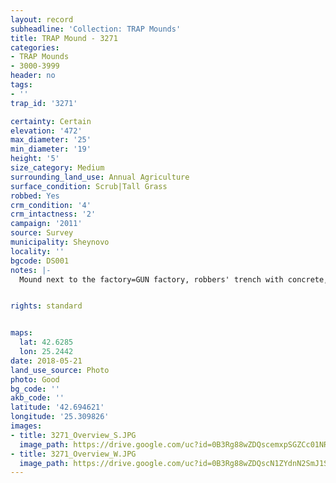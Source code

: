 ```yaml
---
layout: record
subheadline: 'Collection: TRAP Mounds'
title: TRAP Mound - 3271
categories:
- TRAP Mounds
- 3000-3999
header: no
tags:
- ''
trap_id: '3271'

certainty: Certain
elevation: '472'
max_diameter: '25'
min_diameter: '19'
height: '5'
size_category: Medium
surrounding_land_use: Annual Agriculture
surface_condition: Scrub|Tall Grass
robbed: Yes
crm_condition: '4'
crm_intactness: '2'
campaign: '2011'
source: Survey
municipality: Sheynovo
locality: ''
bgcode: DS001
notes: |-
  Mound next to the factory=GUN factory, robbers' trench with concrete, tiles, burnt wood (rebuilt into toilet), excavated by Kitov.


rights: standard


maps:
  lat: 42.6285
  lon: 25.2442
date: 2018-05-21
land_use_source: Photo
photo: Good
bg_code: ''
akb_code: ''
latitude: '42.694621'
longitude: '25.309826'
images:
- title: 3271_Overview_S.JPG
  image_path: https://drive.google.com/uc?id=0B3Rg88wZDQscemxpSGZCc01NRUE
- title: 3271_Overview_W.JPG
  image_path: https://drive.google.com/uc?id=0B3Rg88wZDQscN1ZYdnN2SmJ1SmM
---
```

